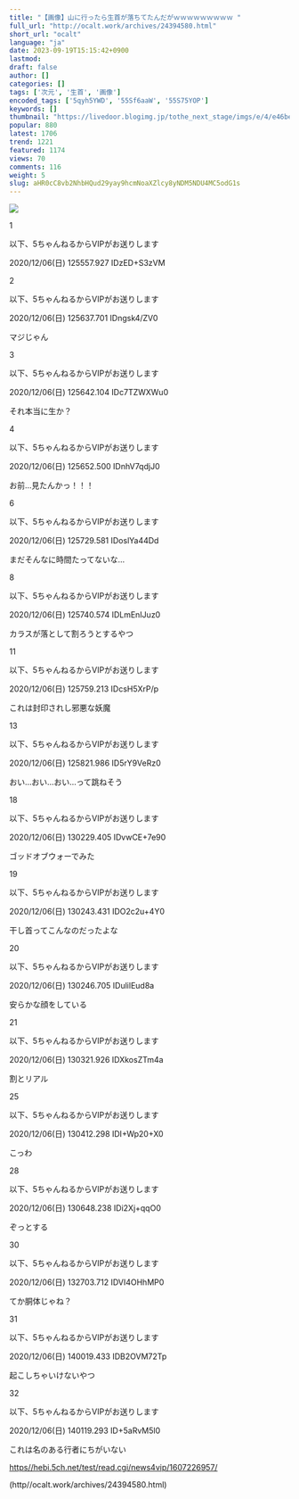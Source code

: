 ```yaml
---
title: "【画像】山に行ったら生首が落ちてたんだがｗｗｗｗｗｗｗｗｗ "
full_url: "http://ocalt.work/archives/24394580.html"
short_url: "ocalt"
language: "ja"
date: 2023-09-19T15:15:42+0900
lastmod: 
draft: false
author: []
categories: []
tags: ['次元', '生首', '画像']
encoded_tags: ['5qyh5YWD', '55Sf6aaW', '55S75YOP']
keywords: []
thumbnail: "https://livedoor.blogimg.jp/tothe_next_stage/imgs/e/4/e46be254-s.jpg"
popular: 880
latest: 1706
trend: 1221
featured: 1174
views: 70
comments: 116
weight: 5
slug: aHR0cC8vb2NhbHQud29yay9hcmNoaXZlcy8yNDM5NDU4MC5odG1s
---
```


![](https://livedoor.blogimg.jp/tothe_next_stage/imgs/e/4/e46be254-s.jpg)

<div><p class='t_h'>1 <p>以下、5ちゃんねるからVIPがお送りします</p> <p> 2020/12/06(日) 125557.927 IDzED+S3zVM</p></p> <p class='t_h'>2 <p>以下、5ちゃんねるからVIPがお送りします</p> <p> 2020/12/06(日) 125637.701 IDngsk4/ZV0</p></p> <p class='t_b'> マジじゃん </p> <p class='t_h'>3 <p>以下、5ちゃんねるからVIPがお送りします</p> <p> 2020/12/06(日) 125642.104 IDc7TZWXWu0</p></p> <p class='t_b'> それ本当に生か？ </p> <p class='t_h'>4 <p>以下、5ちゃんねるからVIPがお送りします</p> <p> 2020/12/06(日) 125652.500 IDnhV7qdjJ0</p></p> <p class='t_b'> お前...見たんかっ！！！ </p> <p class='t_h'>6 <p>以下、5ちゃんねるからVIPがお送りします</p> <p> 2020/12/06(日) 125729.581 IDoslYa44Dd</p></p> <p class='t_b'> まだそんなに時間たってないな… </p> <p class='t_h'> 8 <p>以下、5ちゃんねるからVIPがお送りします</p> <p> 2020/12/06(日) 125740.574 IDLmEnIJuz0</p></p> <p class='t_b'> カラスが落として割ろうとするやつ </p> <p class='t_h'>11 <p>以下、5ちゃんねるからVIPがお送りします</p> <p> 2020/12/06(日) 125759.213 IDcsH5XrP/p</p></p> <p class='t_b'> これは封印されし邪悪な妖魔 </p> <p class='t_h'>13 <p>以下、5ちゃんねるからVIPがお送りします</p> <p> 2020/12/06(日) 125821.986 ID5rY9VeRz0</p></p> <p class='t_b'> おい…おい…おい…って跳ねそう </p> <p class='t_h'>18 <p>以下、5ちゃんねるからVIPがお送りします</p> <p> 2020/12/06(日) 130229.405 IDvwCE+7e90</p></p> <p class='t_b'> ゴッドオブウォーでみた </p> <p class='t_h'> 19 <p>以下、5ちゃんねるからVIPがお送りします</p> <p> 2020/12/06(日) 130243.431 IDO2c2u+4Y0</p></p> <p class='t_b'> 干し首ってこんなのだったよな </p> <p class='t_h'>20 <p>以下、5ちゃんねるからVIPがお送りします</p> <p> 2020/12/06(日) 130246.705 IDulilEud8a</p></p> <p class='t_b'> 安らかな顔をしている </p> <p class='t_h'>21 <p>以下、5ちゃんねるからVIPがお送りします</p> <p> 2020/12/06(日) 130321.926 IDXkosZTm4a</p></p> <p class='t_b'> 割とリアル </p> <p class='t_h'>25 <p>以下、5ちゃんねるからVIPがお送りします</p> <p> 2020/12/06(日) 130412.298 IDI+Wp20+X0</p></p> <p class='t_b'> こっわ </p> <p class='t_h'> 28 <p>以下、5ちゃんねるからVIPがお送りします</p> <p> 2020/12/06(日) 130648.238 IDi2Xj+qqO0</p></p> <p class='t_b'> ぞっとする </p> <p class='t_h'>30 <p>以下、5ちゃんねるからVIPがお送りします</p> <p> 2020/12/06(日) 132703.712 IDVI4OHhMP0</p></p> <p class='t_b'> てか胴体じゃね？ </p> <p class='t_h'>31 <p>以下、5ちゃんねるからVIPがお送りします</p> <p> 2020/12/06(日) 140019.433 IDB2OVM72Tp</p></p> <p class='t_b'> 起こしちゃいけないやつ </p> <p class='t_h'>32 <p>以下、5ちゃんねるからVIPがお送りします</p> <p> 2020/12/06(日) 140119.293 ID+5aRvM5l0</p></p> <p class='t_b'> これは名のある行者にちがいない </p> <a href='https//hebi.5ch.net/test/read.cgi/news4vip/1607226957/' target='_blank'>https//hebi.5ch.net/test/read.cgi/news4vip/1607226957/</a> </div>

(http//ocalt.work/archives/24394580.html)
